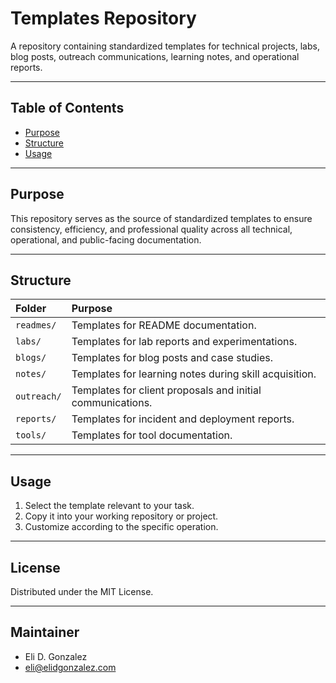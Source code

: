 # Templates Repository

A repository containing standardized templates for technical projects, labs, blog posts, outreach communications, learning notes, and operational reports.

---

## Table of Contents

- [Purpose](#purpose)
- [Structure](#structure)
- [Usage](#usage)

---

## Purpose

This repository serves as the source of standardized templates to ensure consistency, efficiency, and professional quality across all technical, operational, and public-facing documentation.

---

## Structure

| Folder | Purpose |
|:--|:--|
| `readmes/` | Templates for README documentation. |
| `labs/` | Templates for lab reports and experimentations. |
| `blogs/` | Templates for blog posts and case studies. |
| `notes/` | Templates for learning notes during skill acquisition. |
| `outreach/` | Templates for client proposals and initial communications. |
| `reports/` | Templates for incident and deployment reports. |
| `tools/` | Templates for tool documentation. |

---

## Usage

1. Select the template relevant to your task.
2. Copy it into your working repository or project.
3. Customize according to the specific operation.

---

## License

Distributed under the MIT License.

---

## Maintainer

- Eli D. Gonzalez
- eli@elidgonzalez.com
